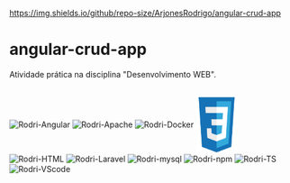 https://img.shields.io/github/repo-size/ArjonesRodrigo/angular-crud-app
# angular-crud-app
Atividade prática na disciplina "Desenvolvimento WEB".

  
<div style="display: inline_block"><br>
 <img align="center" alt="Rodri-Angular" height="100" width="74" src="https://cdn.jsdelivr.net/gh/devicons/devicon/icons/angularjs/angularjs-original.svg" />
  <img align="center" alt="Rodri-Apache" height="100" width="74" src="https://cdn.jsdelivr.net/gh/devicons/devicon/icons/apache/apache-original-wordmark.svg" />
  <img align="center" alt="Rodri-Docker" height="100" width="74" src="https://cdn.jsdelivr.net/gh/devicons/devicon/icons/docker/docker-original-wordmark.svg" />
  <img align="center" alt="Rodri-CSS" height="100" width="74" src="https://raw.githubusercontent.com/devicons/devicon/master/icons/css3/css3-original.svg" />
  <img align="center" alt="Rodri-HTML" height="100" width="74" src="https://cdn.jsdelivr.net/gh/devicons/devicon/icons/html5/html5-original.svg" />
  <img align="center" alt="Rodri-Laravel" height="100" width="74" src="https://cdn.jsdelivr.net/gh/devicons/devicon/icons/laravel/laravel-plain-wordmark.svg" />
  <img align="center" alt="Rodri-mysql" height="100" width="74" src="https://cdn.jsdelivr.net/gh/devicons/devicon/icons/mysql/mysql-original-wordmark.svg" />
  <img align="center" alt="Rodri-npm" height="100" width="74" src="https://cdn.jsdelivr.net/gh/devicons/devicon/icons/npm/npm-original-wordmark.svg" />
  <img align="center" alt="Rodri-TS" height="100" width="74" src="https://cdn.jsdelivr.net/gh/devicons/devicon/icons/typescript/typescript-original.svg" />
  <img align="center" alt="Rodri-VScode" height="100" width="74" src="https://cdn.jsdelivr.net/gh/devicons/devicon/icons/vscode/vscode-original-wordmark.svg" />
  
</div>
  
##
  

 
